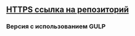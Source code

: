 
## [HTTPS ссылка на репозиторий](https://github.com/Leviathan-of-Dis/ono-tebe-nado.git)

### Версия с использованием GULP
